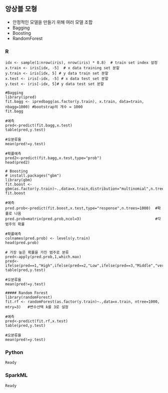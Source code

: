 ## 앙상블 모형
- 안정적인 모델을 만들기 위해 여러 모델 조합
- Bagging
- Boosting
- RandomForest

### R
    idx <- sample(1:nrow(iris), nrow(iris) * 0.8)  # train set index 설정
    x.train <- iris[idx, -5]  # x data training set 분할
    y.train <- iris[idx, 5] # y data train set 분할
    x.test <- iris[-idx, -5] # x data test set 분할
    y.test <- iris[-idx, 5]# y data test set 분할  

    #Bagging
    library(ipred)
    fit.bagg <- ipredbagg(as.factor(y.train), x.train, data=train, nbagg=1000) #bootstrap의 개수 = 1000
    fit.bagg

    #예측
    pred<-predict(fit.bagg,x.test)
    table(pred,y.test)

    #오분류율
    mean(pred!=y.test)

    #확률예측
    pred2<-predict(fit.bagg,x.test,type="prob")
    head(pred2)

    # Boosting
    # install.packages("gbm")
    library(gbm)
    fit.boost <- gbm(as.factor(y.train)~.,data=x.train,distribution="multinomial",n.trees=1000)
    fit.boost

    #예측
    pred.prob<-predict(fit.boost,x.test,type="response",n.trees=1000)  #확률로 나옴
    pred.prob=matrix(pred.prob,ncol=3)                                 #각 범주의 확률

    #확률예측
    colnames(pred.prob) <- levels(y.train)
    head(pred.prob)

    # 가장 높은 확률을 가진 범주로 분류
    pred<-apply(pred.prob,1,which.max)
    pred<-ifelse(pred==1,"High",ifelse(pred==2,"Low",ifelse(pred==3,"Middle","very_low")))
    table(pred,y.test)

    #오분류율
    mean(pred!=y.test)

    ##### Random Forest
    library(randomForest)
    fit.rf <- randomForest(as.factor(y.train)~.,data=x.train, ntree=1000, mtry=3)   #변수선택 k를 3로 설정

    #예측
    pred<-predict(fit.rf,x.test)
    table(pred,y.test)

    #오분류율
    mean(pred!=y.test)

### Python
    Ready

### SparkML
    Ready
